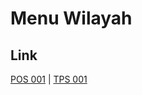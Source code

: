 # Menu Wilayah

## Link

[POS 001](https://github.com/gigit-pemilu/pemilu-2024-99-luar-negeri/tree/main/pilpres/hitung-suara/sub/99-luar-negeri/sub/59-kiev-ukrania/sub/01-kiev-ukrania/sub/0001-kiev-ukrania/sub/001-pos-001)
 | 
[TPS 001](https://github.com/gigit-pemilu/pemilu-2024-99-luar-negeri/tree/main/pilpres/hitung-suara/sub/99-luar-negeri/sub/59-kiev-ukrania/sub/01-kiev-ukrania/sub/0001-kiev-ukrania/sub/002-tps-001)

